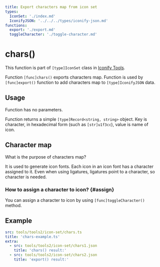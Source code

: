 ```yaml
title: Export characters map from icon set
types:
  IconSet: './index.md'
  IconifyJSON: '../../../types/iconify-json.md'
functions:
  export: './export.md'
  toggleCharacter: './toggle-character.md'
```

# chars()

This function is part of `[type]IconSet` class in [Iconify Tools](../index.md).

Function `[func]chars()` exports characters map. Function is used by `[func]export()` function to add characters map to `[type]IconifyJSON` data.

## Usage

Function has no parameters.

Function returns a simple `[type]Record<string, string>` object. Key is character, in hexadecimal form (such as `[str]u1f3cc`), value is name of icon.

## Character map

What is the purpose of characters map?

It is used to generate icon fonts. Each icon in an icon font has a character assigned to it. Even when using ligatures, ligatures point to a character, so character is needed.

### How to assign a character to icon? {#assign}

You can assign a character to icon by using `[func]toggleCharacter()` method.

## Example

```yaml
src: tools/tools2/icon-set/chars.ts
title: 'chars-example.ts'
extra:
  - src: tools/tools2/icon-set/chars1.json
    title: 'chars() result:'
  - src: tools/tools2/icon-set/chars2.json
    title: 'export() result:'
```
